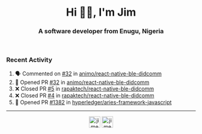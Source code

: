 <h1 align="center">Hi 👋🏾, I'm Jim</h1>
<h3 align="center">A software developer from Enugu, Nigeria</h3>
<br/>
<!-- https://github.com/rahuldkjain/github-profile-readme-generator --!>

<!--  <p align="left"><img src="https://github-readme-stats.vercel.app/api?username=rapaktech&show_icons=true&count_private=true&" alt="rapaktech" /></p> --!>

<!--
Github language stats
<p align="left"><img src="https://github-readme-stats.vercel.app/api/top-langs/?username=rapaktech&layout=compact" alt="rapaktech" /><p>
-->

<!-- Codestats language stats -->
<!-- <p align="left"><img src="https://codestats-readme.vercel.app/api/top-langs/?username=rapaktech&layout=compact&language_count=12" alt="rapaktech" /><p>    --!>
  
<h3>Recent Activity</h3>

<!--START_SECTION:activity-->
1. 🗣 Commented on [#32](https://github.com/animo/react-native-ble-didcomm/issues/32) in [animo/react-native-ble-didcomm](https://github.com/animo/react-native-ble-didcomm)
2. 💪 Opened PR [#32](https://github.com/animo/react-native-ble-didcomm/pull/32) in [animo/react-native-ble-didcomm](https://github.com/animo/react-native-ble-didcomm)
3. ❌ Closed PR [#5](https://github.com/rapaktech/react-native-ble-didcomm/pull/5) in [rapaktech/react-native-ble-didcomm](https://github.com/rapaktech/react-native-ble-didcomm)
4. ❌ Closed PR [#4](https://github.com/rapaktech/react-native-ble-didcomm/pull/4) in [rapaktech/react-native-ble-didcomm](https://github.com/rapaktech/react-native-ble-didcomm)
5. 💪 Opened PR [#1382](https://github.com/hyperledger/aries-framework-javascript/pull/1382) in [hyperledger/aries-framework-javascript](https://github.com/hyperledger/aries-framework-javascript)
<!--END_SECTION:activity-->

---

<p align="center">
<a href="https://twitter.com/jimezesinachi" target="blank"><img align="center" src="https://cdn.jsdelivr.net/npm/simple-icons@3.0.1/icons/twitter.svg" alt="jimezesinachi" height="30" width="30" /></a>
<a href="https://linkedin.com/in/jimezesinachi" target="blank"><img align="center" src="https://cdn.jsdelivr.net/npm/simple-icons@3.0.1/icons/linkedin.svg" alt="jimezesinachi" height="30" width="30" /></a>
</p>
